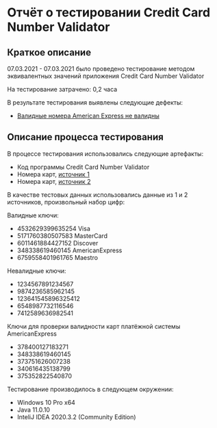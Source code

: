 # Отчёт о тестировании Credit Card Number Validator
## Краткое описание

07.03.2021 - 07.03.2021 было проведено тестирование методом эквивалентных значений приложения Credit Card Number Validator

На тестирование затрачено: 0,2 часа

В результате тестирования выявлены следующие дефекты:

* [Валидные номера American Express не валидны](https://github.com/DispUrr/java-hw1n2/issues/1)

## Описание процесса тестирования

В процессе тестирования использовались следующие артефакты:

* Код программы Credit Card Number Validator
* Номера карт, [источник 1](https://www.freeformatter.com/credit-card-number-generator-validator.html)
* Номера карт, [источник 2](https://www.getcreditcardnumbers.com/)

В качестве тестовых данных использовались данные из 1 и 2 источников, произвольный набор цифр:

Валидные ключи:

* 4532629399635254 Visa
* 5171760380507583 MasterCard
* 6011461884427152 Discover
* 348338619460145 AmericanExpress
* 6759558401961765 Maestro

Невалидные ключи:

* 1234567891234567
* 9874236585962145
* 123641545896325412
* 6548987732116546
* 7412589636982541

Ключи для проверки валидности карт платёжной системы AmericanExpress

* 378400127183271
* 348338619460145
* 373751626007238
* 340616435138799
* 375352822540870


Тестирование производилось в следующем окружении:
* Windows 10 Pro x64
* Java 11.0.10
* InteliJ IDEA 2020.3.2 (Community Edition)
